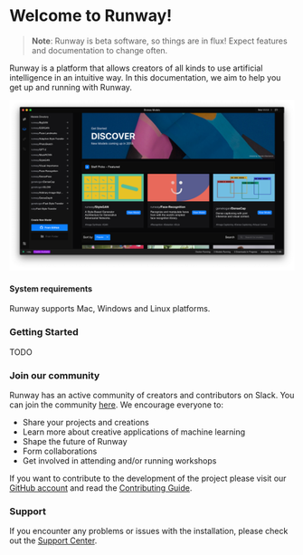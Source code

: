 # Welcome to Runway!
> __Note__: Runway is beta software, so things are in flux! Expect features and documentation to change often.

Runway is a platform that allows creators of all kinds to use artificial intelligence in an intuitive way. In this documentation, we aim to help you get up and running with Runway.

![Runway Screenshot](assets/images/views/home-screen.png)

#### System requirements

Runway supports Mac, Windows and Linux platforms.

### Getting Started

TODO

### Join our community

Runway has an active community of creators and contributors on Slack. You can join the community [here](https://join.slack.com/t/runwayml/shared_invite/enQtNTE2MDg0ODY2MTAzLTc4ZGVkMzE2MjljYzM3ZDRlNjkyMjk4NDZjOWU1ZTRjOTA3N2Y1ZjFiNTJkZTAyMWE0MGZiZjdlMTA1NTdiMzc). We encourage everyone to:

* Share your projects and creations
* Learn more about creative applications of machine learning
* Shape the future of Runway
* Form collaborations
* Get involved in attending and/or running workshops

If you want to contribute to the development of the project please visit our [GitHub account](https://github.com/runwayml) and read the [Contributing Guide](/#/how-to/contributing).

### Support

If you encounter any problems or issues with the installation, please check out the [Support Center](https://support.runwayml.com/).

